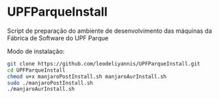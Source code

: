 # UPFParqueInstall
Script de preparação do ambiente de desenvolvimento das máquinas da Fábrica de Software do UPF Parque

Modo de instalação:
```bash
git clone https://github.com/leodeliyannis/UPFParqueInstall.git
cd UPFParqueInstall
chmod u+x manjaroPostInstall.sh manjaroAurInstall.sh
sudo ./manjaroPostInstall.sh
./manjaroAurInstall.sh
```
